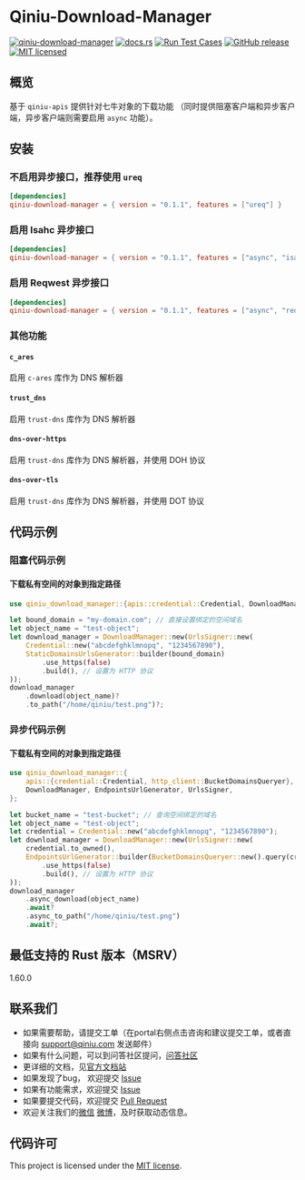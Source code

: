 # Qiniu-Download-Manager

[![qiniu-download-manager](https://img.shields.io/crates/v/qiniu-download-manager.svg)](https://crates.io/crates/qiniu-download-manager)
[![docs.rs](https://img.shields.io/badge/docs-latest-blue.svg)](https://docs.rs/qiniu-download-manager)
[![Run Test Cases](https://github.com/qiniu/rust-sdk/actions/workflows/ci-test.yml/badge.svg)](https://github.com/qiniu/rust-sdk/actions/workflows/ci-test.yml)
[![GitHub release](https://img.shields.io/github/v/tag/qiniu/rust-sdk.svg?label=release)](https://github.com/qiniu/rust-sdk/releases)
[![MIT licensed](https://img.shields.io/badge/license-MIT-blue.svg)](https://github.com/qiniu/rust-sdk/blob/master/LICENSE)

## 概览

基于 `qiniu-apis` 提供针对七牛对象的下载功能 （同时提供阻塞客户端和异步客户端，异步客户端则需要启用 `async` 功能）。

## 安装

### 不启用异步接口，推荐使用 `ureq`

```toml
[dependencies]
qiniu-download-manager = { version = "0.1.1", features = ["ureq"] }
```

### 启用 Isahc 异步接口

```toml
[dependencies]
qiniu-download-manager = { version = "0.1.1", features = ["async", "isahc"] }
```

### 启用 Reqwest 异步接口

```toml
[dependencies]
qiniu-download-manager = { version = "0.1.1", features = ["async", "reqwest"] }
```

### 其他功能

#### `c_ares`

启用 `c-ares` 库作为 DNS 解析器

#### `trust_dns`

启用 `trust-dns` 库作为 DNS 解析器

#### `dns-over-https`

启用 `trust-dns` 库作为 DNS 解析器，并使用 DOH 协议

#### `dns-over-tls`

启用 `trust-dns` 库作为 DNS 解析器，并使用 DOT 协议

## 代码示例

### 阻塞代码示例

#### 下载私有空间的对象到指定路径

```rust
use qiniu_download_manager::{apis::credential::Credential, DownloadManager, StaticDomainsUrlsGenerator, UrlsSigner};

let bound_domain = "my-domain.com"; // 直接设置绑定的空间域名
let object_name = "test-object";
let download_manager = DownloadManager::new(UrlsSigner::new(
    Credential::new("abcdefghklmnopq", "1234567890"),
    StaticDomainsUrlsGenerator::builder(bound_domain)
        .use_https(false)
        .build(), // 设置为 HTTP 协议
));
download_manager
    .download(object_name)?
    .to_path("/home/qiniu/test.png")?;
```

### 异步代码示例

#### 下载私有空间的对象到指定路径

```rust
use qiniu_download_manager::{
    apis::{credential::Credential, http_client::BucketDomainsQueryer},
    DownloadManager, EndpointsUrlGenerator, UrlsSigner,
};

let bucket_name = "test-bucket"; // 查询空间绑定的域名
let object_name = "test-object";
let credential = Credential::new("abcdefghklmnopq", "1234567890");
let download_manager = DownloadManager::new(UrlsSigner::new(
    credential.to_owned(),
    EndpointsUrlGenerator::builder(BucketDomainsQueryer::new().query(credential, bucket_name))
        .use_https(false)
        .build(), // 设置为 HTTP 协议
));
download_manager
    .async_download(object_name)
    .await?
    .async_to_path("/home/qiniu/test.png")
    .await?;
```

## 最低支持的 Rust 版本（MSRV）

1.60.0

## 联系我们

- 如果需要帮助，请提交工单（在portal右侧点击咨询和建议提交工单，或者直接向 support@qiniu.com 发送邮件）
- 如果有什么问题，可以到问答社区提问，[问答社区](http://qiniu.segmentfault.com/)
- 更详细的文档，见[官方文档站](http://developer.qiniu.com/)
- 如果发现了bug， 欢迎提交 [Issue](https://github.com/qiniu/rust-sdk/issues)
- 如果有功能需求，欢迎提交 [Issue](https://github.com/qiniu/rust-sdk/issues)
- 如果要提交代码，欢迎提交 [Pull Request](https://github.com/qiniu/rust-sdk/pulls)
- 欢迎关注我们的[微信](https://www.qiniu.com/contact) [微博](http://weibo.com/qiniutek)，及时获取动态信息。

## 代码许可

This project is licensed under the [MIT license].

[MIT license]: https://github.com/qiniu/rust-sdk/blob/master/LICENSE
